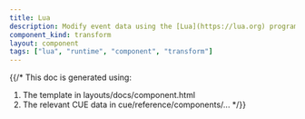 ```yaml
---
title: Lua
description: Modify event data using the [Lua](https://lua.org) programming language
component_kind: transform
layout: component
tags: ["lua", "runtime", "component", "transform"]
---
```


{{/*
This doc is generated using:

1. The template in layouts/docs/component.html
2. The relevant CUE data in cue/reference/components/...
*/}}
